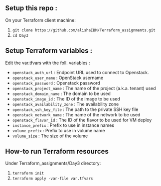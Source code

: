 ## Setup this repo :
On your Terraform client machine:
1. `git clone https://github.com/alishaIBM/Terraform_assignments.git`
2. `cd Day3`

## Setup Terraform variables :
Edit the var.tfvars with the foll. variables :
* `openstack_auth_url` : Endpoint URL used to connect to Openstack.
* `openstack_user_name` : OpenStack username
* `openstack_password` : Openstack password
* `openstack_project_name` : The name of the project (a.k.a. tenant) used
* `openstack_domain_name` : The domain to be used
* `openstack_image_id` : The ID of the image to be used
* `openstack_availability_zone` : The availability zone
* `openstack_ssh_key_file` : The path to the private SSH key file
* `openstack_network_name` : The name of the network to be used
* `openstack_flavor_id` : The ID of the flavor to be used for VM deploy
* `instance_prefix` : Prefix to use in instance names
* `volume_prefix` : Prefix to use in volume name
* `volume_size` : The size of the volume

## How-to run Terraform resources
Under Terraform_assignments/Day3 directory:
1. `terraform init`
2. `terraform apply -var-file var.tfvars`
